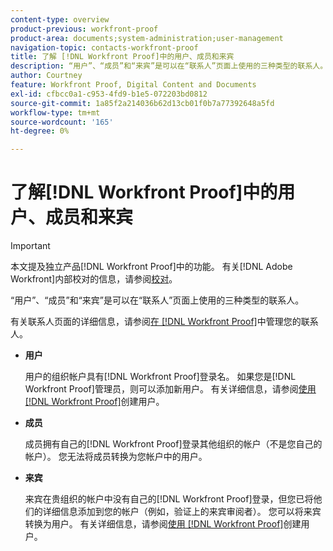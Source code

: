 ```yaml
---
content-type: overview
product-previous: workfront-proof
product-area: documents;system-administration;user-management
navigation-topic: contacts-workfront-proof
title: 了解 [!DNL Workfront Proof]中的用户、成员和来宾
description: “用户”、“成员”和“来宾”是可以在“联系人”页面上使用的三种类型的联系人。
author: Courtney
feature: Workfront Proof, Digital Content and Documents
exl-id: cfbcc0a1-c953-4fd9-b1e5-072203bd0812
source-git-commit: 1a85f2a214036b62d13cb01f0b7a77392648a5fd
workflow-type: tm+mt
source-wordcount: '165'
ht-degree: 0%

---
```


# 了解[!DNL Workfront Proof]中的用户、成员和来宾

>[!IMPORTANT]
>
>本文提及独立产品[!DNL Workfront Proof]中的功能。 有关[!DNL Adobe Workfront]内部校对的信息，请参阅[校对](../../../review-and-approve-work/proofing/proofing.md)。

“用户”、“成员”和“来宾”是可以在“联系人”页面上使用的三种类型的联系人。

有关联系人页面的详细信息，请参阅[在 [!DNL Workfront Proof]](../../../workfront-proof/wp-mnguserscontacts/contacts/manage-contacts.md)中管理您的联系人。

* **用户**

  用户的组织帐户具有[!DNL Workfront Proof]登录名。 如果您是[!DNL Workfront Proof]管理员，则可以添加新用户。 有关详细信息，请参阅[使用 [!DNL Workfront Proof]](../../../workfront-proof/wp-mnguserscontacts/users/create-users.md)创建用户。

* **成员**

  成员拥有自己的[!DNL Workfront Proof]登录其他组织的帐户（不是您自己的帐户）。 您无法将成员转换为您帐户中的用户。

* **来宾**

  来宾在贵组织的帐户中没有自己的[!DNL Workfront Proof]登录，但您已将他们的详细信息添加到您的帐户（例如，验证上的来宾审阅者）。 您可以将来宾转换为用户。 有关详细信息，请参阅[使用 [!DNL Workfront Proof]](../../../workfront-proof/wp-mnguserscontacts/users/create-users.md)创建用户。
